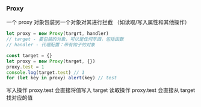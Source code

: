 ### Proxy

一个 proxy 对象包装另一个对象对其进行拦截 （如读取/写入属性和其他操作）

```js
let proxy = new Proxy(targrt, handler)
// target - 要包装的对象，可以是任何东西，包括函数
// handler - 代理配置：带有钩子的对象
```

```js
const target = {}
let proxy = new Proxy(target, {})
proxy.test = 1
console.log(target.test) // 1
for (let key in proxy) alert(key) // test
```

写入操作 proxy.test 会直接将值写入 target
读取操作 proxy.test 会直接从 target 找对应的值
